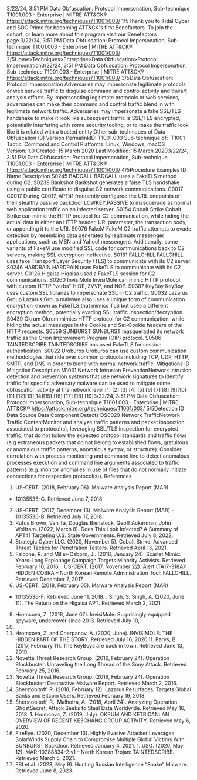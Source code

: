 3/22/24, 3:51 PM Data Obfuscation: Protocol Impersonation, Sub-technique T1001.003 - Enterprise | MITRE ATT&CK®
https://attack.mitre.org/techniques/T1001/003/ 1/5Thank you to Tidal Cyber and SOC Prime for becoming ATT&CK's ﬁrst Benefactors. To join the cohort, or learn more about this program visit our
Benefactors page.3/22/24, 3:51 PM Data Obfuscation: Protocol Impersonation, Sub-technique T1001.003 - Enterprise | MITRE ATT&CK®
https://attack.mitre.org/techniques/T1001/003/ 2/5Home>Techniques>Enterprise>Data Obfuscation>Protocol Impersonation3/22/24, 3:51 PM Data Obfuscation: Protocol Impersonation, Sub-technique T1001.003 - Enterprise | MITRE ATT&CK®
https://attack.mitre.org/techniques/T1001/003/ 3/5Data Obfuscation: Protocol Impersonation
Adversaries may impersonate legitimate protocols or web service traﬃc to disguise command and control activity and thwart analysis
efforts. By impersonating legitimate protocols or web services, adversaries can make their command and control traﬃc blend in with
legitimate network traﬃc.
Adversaries may impersonate a fake SSL/TLS handshake to make it look like subsequent traﬃc is SSL/TLS encrypted, potentially
interfering with some security tooling, or to make the traﬃc look like it is related with a trusted entity.Other sub-techniques of Data Obfuscation (3)
Version PermalinkID: T1001.003
Sub-technique of:  T1001
 
Tactic: Command and Control
 
Platforms: Linux, Windows, macOS
Version: 1.0
Created: 15 March 2020
Last Modiﬁed: 15 March 20203/22/24, 3:51 PM Data Obfuscation: Protocol Impersonation, Sub-technique T1001.003 - Enterprise | MITRE ATT&CK®
https://attack.mitre.org/techniques/T1001/003/ 4/5Procedure Examples
ID Name Description
S0245 BADCALL BADCALL uses a FakeTLS method during C2.
S0239 Bankshot Bankshot generates a false TLS handshake using a public certiﬁcate to disguise C2 network
communications.
C0017 C0017 During C0017, APT41 frequently conﬁgured the URL endpoints of their stealthy passive backdoor
LOWKEY.PASSIVE to masquerade as normal web application traﬃc on an infected server.
S0154 Cobalt Strike Cobalt Strike can mimic the HTTP protocol for C2 communication, while hiding the actual data in either an
HTTP header, URI parameter, the transaction body, or appending it to the URI.
S0076 FakeM FakeM C2 traﬃc attempts to evade detection by resembling data generated by legitimate messenger
applications, such as MSN and Yahoo! messengers. Additionally, some variants of FakeM use modiﬁed
SSL code for communications back to C2 servers, making SSL decryption ineffective.
S0181 FALLCHILL FALLCHILL uses fake Transport Layer Security (TLS) to communicate with its C2 server.
S0246 HARDRAIN HARDRAIN uses FakeTLS to communicate with its C2 server.
G0126 Higaisa Higaisa used a FakeTLS session for C2 communications.
S0260 InvisiMole InvisiMole can mimic HTTP protocol with custom HTTP "verbs" HIDE, ZVVP, and NOP.
S0387 KeyBoy KeyBoy uses custom SSL libraries to impersonate SSL in C2 traﬃc.
G0032 Lazarus Group Lazarus Group malware also uses a unique form of communication encryption known as FakeTLS that
mimics TLS but uses a different encryption method, potentially evading SSL traﬃc inspection/decryption.
S0439 Okrum Okrum mimics HTTP protocol for C2 communication, while hiding the actual messages in the Cookie and
Set-Cookie headers of the HTTP requests.
S0559 SUNBURST SUNBURST masqueraded its network traﬃc as the Orion Improvement Program (OIP) protocol.
S0586 TAINTEDSCRIBE TAINTEDSCRIBE has used FakeTLS for session authentication.
S0022 Uroburos Uroburos can use custom communication methodologies that ride over common protocols including TCP,
UDP, HTTP, SMTP, and DNS in order to blend with normal network traﬃc. 
Mitigations
ID Mitigation Description
M1031 Network Intrusion
PreventionNetwork intrusion detection and prevention systems that use network signatures to identify traﬃc for
speciﬁc adversary malware can be used to mitigate some obfuscation activity at the network level.[1]
[2]
[3]
[4]
[5]
[6]
[7]
[8]
[9][10]
[11]
[12][13][14][15]
[16]
[17]
[18]
[19]3/22/24, 3:51 PM Data Obfuscation: Protocol Impersonation, Sub-technique T1001.003 - Enterprise | MITRE ATT&CK®
https://attack.mitre.org/techniques/T1001/003/ 5/5Detection
ID Data Source Data Component Detects
DS0029 Network TraﬃcNetwork Traﬃc
ContentMonitor and analyze traﬃc patterns and packet inspection associated to protocol(s),
leveraging SSL/TLS inspection for encrypted traﬃc, that do not follow the expected
protocol standards and traﬃc ﬂows (e.g extraneous packets that do not belong to
established ﬂows, gratuitous or anomalous traﬃc patterns, anomalous syntax, or
structure). Consider correlation with process monitoring and command line to detect
anomalous processes execution and command line arguments associated to traﬃc
patterns (e.g. monitor anomalies in use of ﬁles that do not normally initiate connections
for respective protocol(s)).
References
1. US-CERT. (2018, February 06). Malware Analysis Report (MAR)
- 10135536-G. Retrieved June 7, 2018.
2. US-CERT. (2017, December 13). Malware Analysis Report
(MAR) - 10135536-B. Retrieved July 17, 2018.
3. Rufus Brown, Van Ta, Douglas Bienstock, Geoff Ackerman,
John Wolfram. (2022, March 8). Does This Look Infected? A
Summary of APT41 Targeting U.S. State Governments.
Retrieved July 8, 2022.
4. Strategic Cyber LLC. (2020, November 5). Cobalt Strike:
Advanced Threat Tactics for Penetration Testers. Retrieved
April 13, 2021.
5. Falcone, R. and Miller-Osborn, J.. (2016, January 24). Scarlet
Mimic: Years-Long Espionage Campaign Targets Minority
Activists. Retrieved February 10, 2016.
 . US-CERT. (2017, November 22). Alert (TA17-318A): HIDDEN
COBRA – North Korean Remote Administration Tool:
FALLCHILL. Retrieved December 7, 2017.
7. US-CERT. (2018, February 05). Malware Analysis Report (MAR)
- 10135536-F. Retrieved June 11, 2018.
 . Singh, S. Singh, A. (2020, June 11). The Return on the Higaisa
APT. Retrieved March 2, 2021.
9. Hromcová, Z. (2018, June 07). InvisiMole: Surprisingly
equipped spyware, undercover since 2013. Retrieved July 10,
2018.
10. Hromcova, Z. and Cherpanov, A. (2020, June). INVISIMOLE:
THE HIDDEN PART OF THE STORY. Retrieved July 16, 2020.11. Parys, B. (2017, February 11). The KeyBoys are back in town.
Retrieved June 13, 2019.
12. Novetta Threat Research Group. (2016, February 24).
Operation Blockbuster: Unraveling the Long Thread of the
Sony Attack. Retrieved February 25, 2016.
13. Novetta Threat Research Group. (2016, February 24).
Operation Blockbuster: Destructive Malware Report. Retrieved
March 2, 2016.
14. Sherstobitoff, R. (2018, February 12). Lazarus Resurfaces,
Targets Global Banks and Bitcoin Users. Retrieved February
19, 2018.
15. Sherstobitoff, R., Malhotra, A. (2018, April 24). Analyzing
Operation GhostSecret: Attack Seeks to Steal Data Worldwide.
Retrieved May 16, 2018.
1 . Hromcova, Z. (2019, July). OKRUM AND KETRICAN: AN
OVERVIEW OF RECENT KE3CHANG GROUP ACTIVITY.
Retrieved May 6, 2020.
17. FireEye. (2020, December 13). Highly Evasive Attacker
Leverages SolarWinds Supply Chain to Compromise Multiple
Global Victims With SUNBURST Backdoor. Retrieved January
4, 2021.
1 . USG. (2020, May 12). MAR-10288834-2.v1 – North Korean
Trojan: TAINTEDSCRIBE. Retrieved March 5, 2021.
19. FBI et al. (2023, May 9). Hunting Russian Intelligence “Snake”
Malware. Retrieved June 8, 2023.